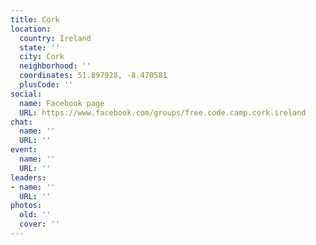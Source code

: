 ```yaml
---
title: Cork
location:
  country: Ireland
  state: ''
  city: Cork
  neighborhood: ''
  coordinates: 51.897928, -8.470581
  plusCode: ''
social:
  name: Facebook page
  URL: https://www.facebook.com/groups/free.code.camp.cork.ireland
chat:
  name: ''
  URL: ''
event:
  name: ''
  URL: ''
leaders:
- name: ''
  URL: ''
photos:
  old: ''
  cover: ''
---
```


